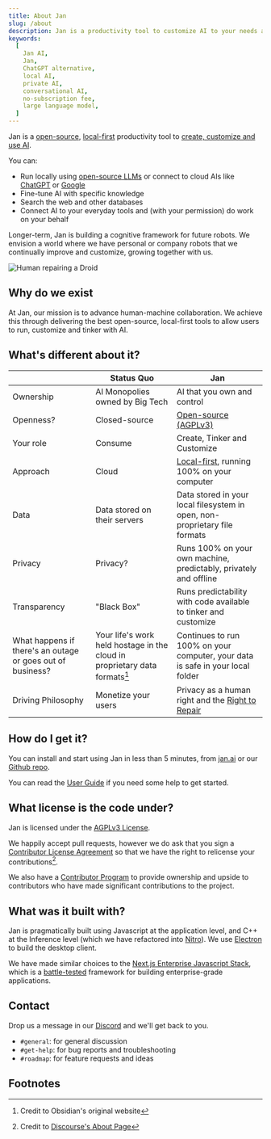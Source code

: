 ```yaml
---
title: About Jan
slug: /about
description: Jan is a productivity tool to customize AI to your needs and workflows. 
keywords:
  [
    Jan AI,
    Jan,
    ChatGPT alternative,
    local AI,
    private AI,
    conversational AI,
    no-subscription fee,
    large language model,
  ]
---
```


Jan is a [open-source](https://en.wikipedia.org/wiki/Open_source), [local-first](https://www.inkandswitch.com/local-first/) productivity tool to [create, customize and use AI](https://www.gatesnotes.com/AI-agents). 

You can: 
- Run locally using [open-source LLMs](https://huggingface.co/models?pipeline_tag=text-generation) or connect to cloud AIs like [ChatGPT](https://openai.com/blog/openai-api) or [Google](https://ai.google.dev/)
- Fine-tune AI with specific knowledge
- Search the web and other databases
- Connect AI to your everyday tools and (with your permission) do work on your behalf

Longer-term, Jan is building a cognitive framework for future robots. We envision a world where we have personal or company robots that we continually improve and customize, growing together with us. 

![Human repairing a Droid](/img/star-wars-droids.png)

## Why do we exist

At Jan, our mission is to advance human-machine collaboration. We achieve this through delivering the best open-source, local-first tools to allow users to run, customize and tinker with AI. 

## What's different about it?

|                                                            | Status Quo                                                             | Jan                                                                                     |
| ---------------------------------------------------------- | ---------------------------------------------------------------------- | --------------------------------------------------------------------------------------- |
| Ownership                                                  | AI Monopolies owned by Big Tech                                        | AI that you own and control                                                             |
| Openness?                                                  | Closed-source                                                          | [Open-source (AGPLv3)](https://github.com/janhq/jan/blob/main/LICENSE)                  |
| Your role                                                  | Consume                                                                | Create, Tinker and Customize                                                            |
| Approach                                                   | Cloud                                                                  | [Local-first](https://www.inkandswitch.com/local-first/), running 100% on your computer |
| Data                                                       | Data stored on their servers                                           | Data stored in your local filesystem in open, non-proprietary file formats              |
| Privacy                                                    | Privacy?                                                               | Runs 100% on your own machine, predictably, privately and offline                       |
| Transparency                                               | "Black Box"                                                            | Runs predictability with code available to tinker and customize                         |
| What happens if there's an outage or goes out of business? | Your life's work held hostage in the cloud in proprietary data formats[^1] | Continues to run 100% on your computer, your data is safe in your local folder          |
| Driving Philosophy                                         | Monetize your users                                                    | Privacy as a human right and the [Right to Repair](https://www.repair.org/)             |

## How do I get it?

You can install and start using Jan in less than 5 minutes, from [jan.ai](https://jan.ai) or our [Github repo](https://github.com/janhq/jan). 

You can read the [User Guide](/docs/user-guide) if you need some help to get started. 

## What license is the code under?

Jan is licensed under the [AGPLv3 License](https://github.com/janhq/jan/blob/main/LICENSE). 

We happily accept pull requests, however we do ask that you sign a [Contributor License Agreement](https://en.wikipedia.org/wiki/Contributor_License_Agreement) so that we have the right to relicense your contributions[^2]. 

We also have a [Contributor Program](/docs/team/contributor-program) to provide ownership and upside to contributors who have made significant contributions to the project.

## What was it built with?

Jan is pragmatically built using Javascript at the application level, and C++ at the Inference level (which we have refactored into [Nitro](https://nitro.jan.ai)). We use [Electron](https://www.electronjs.org/) to build the desktop client. 

We have made similar choices to the [Next.js Enterprise Javascript Stack](https://vercel.com/templates/next.js/nextjs-enterprise-boilerplate), which is a [battle-tested](https://nextjs.org/showcase/enterprise) framework for building enterprise-grade applications.

## Contact

Drop us a message in our [Discord](https://discord.gg/af6SaTdzpx) and we'll get back to you.

- `#general`: for general discussion
- `#get-help`: for bug reports and troubleshooting
- `#roadmap`: for feature requests and ideas

## Footnotes

[^1]: Credit to Obsidian's original website
[^2]: Credit to [Discourse's About Page](https://www.discourse.org/about)